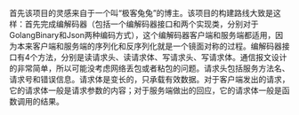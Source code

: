 首先该项目的灵感来自于一个叫“极客兔兔”的博主。该项目的构建路线大致是这样：首先完成编解码器（包括一个编解码器接口和两个实现类，分别对于GolangBinary和Json两种编码方式），这个编解码器客户端和服务端都适用，因为本来客户端和服务端的序列化和反序列化就是一个镜面对称的过程。编解码器接口有4个方法，分别是读请求头、读请求体、写请求头、写请求体。通信报文设计的非常简单，所以可能没考虑网络丢包或者粘包的问题。请求头包括服务方法名、请求号和错误信息。请求体是变长的，只承载有效数据。对于客户端发出的请求，它的请求体一般是请求参数的内容；对于服务端做出的回应，它的请求体一般是函数调用的结果。